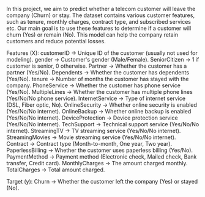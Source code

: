 In this project, we aim to predict whether a telecom customer will leave the company (Churn) or stay.
The dataset contains various customer features, such as tenure, monthly charges, contract type, and subscribed services etc.
Our main goal is to use these features to determine if a customer will churn (Yes) or remain (No).
This model can help the company retain customers and reduce potential losses.

Features (X):
    customerID → Unique ID of the customer (usually not used for modeling).
    gender → Customer's gender (Male/Female).
    SeniorCitizen → 1 if customer is senior, 0 otherwise.
    Partner → Whether the customer has a partner (Yes/No).
    Dependents → Whether the customer has dependents (Yes/No).
    tenure → Number of months the customer has stayed with the company.
    PhoneService → Whether the customer has phone service (Yes/No).
    MultipleLines → Whether the customer has multiple phone lines (Yes/No/No phone service).
    InternetService → Type of internet service (DSL, Fiber optic, No).
    OnlineSecurity → Whether online security is enabled (Yes/No/No internet).
    OnlineBackup → Whether online backup is enabled (Yes/No/No internet).
    DeviceProtection → Device protection service (Yes/No/No internet).
    TechSupport → Technical support service (Yes/No/No internet).
    StreamingTV → TV streaming service (Yes/No/No internet).
    StreamingMovies → Movie streaming service (Yes/No/No internet).
    Contract → Contract type (Month-to-month, One year, Two year).
    PaperlessBilling → Whether the customer uses paperless billing (Yes/No).
    PaymentMethod → Payment method (Electronic check, Mailed check, Bank transfer, Credit card).
    MonthlyCharges → The amount charged monthly.
    TotalCharges → Total amount charged.

Target (y):
    Churn → Whether the customer left the company (Yes) or stayed (No).
